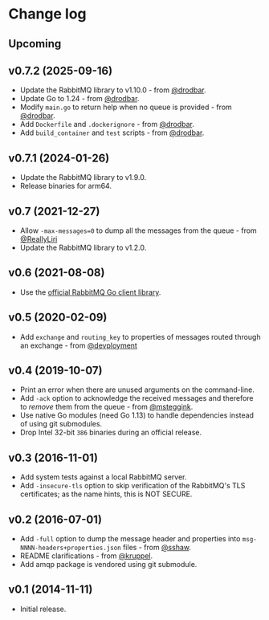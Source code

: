 # Change log

## Upcoming

## v0.7.2 (2025-09-16)

* Update the RabbitMQ library to v1.10.0 - from [@drodbar](https://github.com/drodbar).
* Update Go to 1.24 - from [@drodbar](https://github.com/drodbar).
* Modify `main.go` to return help when no queue is provided - from [@drodbar](https://github.com/drodbar).
* Add `Dockerfile` and `.dockerignore` - from [@drodbar](https://github.com/drodbar).
* Add `build_container` and `test` scripts - from [@drodbar](https://github.com/drodbar).


## v0.7.1 (2024-01-26)

* Update the RabbitMQ library to v1.9.0.
* Release binaries for arm64.

## v0.7 (2021-12-27)

* Allow `-max-messages=0` to dump all the messages from the queue - from
  [@ReallyLiri](https://github.com/ReallyLiri)
* Update the RabbitMQ library to v1.2.0.


## v0.6 (2021-08-08)

* Use the [official RabbitMQ Go client library](https://github.com/rabbitmq/amqp091-go).


## v0.5 (2020-02-09)

* Add `exchange` and `routing_key` to properties of messages routed through an
  exchange - from [@devployment](https://github.com/devployment)


## v0.4 (2019-10-07)

* Print an error when there are unused arguments on the command-line.
* Add `-ack` option to acknowledge the received messages and therefore to
  *remove* them from the queue - from
  [@msteggink](https://github.com/msteggink).
* Use native Go modules (need Go 1.13) to handle dependencies instead of using
  git submodules.
* Drop Intel 32-bit `386` binaries during an official release.


## v0.3 (2016-11-01)

* Add system tests against a local RabbitMQ server.
* Add `-insecure-tls` option to skip verification of the RabbitMQ's TLS
  certificates; as the name hints, this is NOT SECURE.


## v0.2 (2016-07-01)

* Add `-full` option to dump the message header and properties into
  `msg-NNNN-headers+properties.json` files - from
  [@sshaw](https://github.com/sshaw).
* README clarifications - from [@kruppel](https://github.com/kruppel).
* Add amqp package is vendored using git submodule.


## v0.1 (2014-11-11)

* Initial release.
